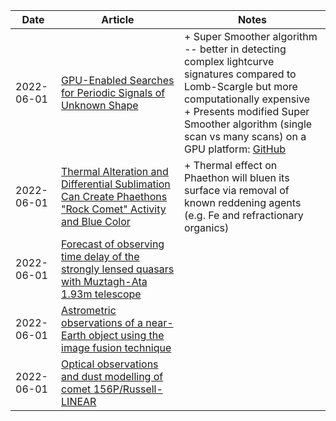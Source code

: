 | Date | Article | Notes | 
| ---- | ---- | ---- |
| 2022-06-01 | [GPU-Enabled Searches for Periodic Signals of Unknown Shape](https://arxiv.org/abs/2111.07396) | + Super Smoother algorithm -- better in detecting complex lightcurve signatures compared to Lomb-Scargle but more computationally expensive <br> + Presents modified Super Smoother algorithm (single scan vs many scans) on a GPU platform: [GitHub](https://github.com/mgowanlock/gpu_supersmoother) |
| 2022-06-01 | [Thermal Alteration and Differential Sublimation Can Create Phaethons "Rock Comet" Activity and Blue Color](https://arxiv.org/abs/2203.09876) | + Thermal effect on Phaethon will bluen its surface via removal of known reddening agents (e.g. Fe and refractionary organics) |
| 2022-06-01 | [Forecast of observing time delay of the strongly lensed quasars with Muztagh-Ata 1.93m telescope](https://arxiv.org/abs/2203.15680) | |
| 2022-06-01 | [Astrometric observations of a near-Earth object using the image fusion technique](https://arxiv.org/abs/2111.01494) | |
| 2022-06-01 | [Optical observations and dust modelling of comet 156P/Russell-LINEAR](https://arxiv.org/abs/2204.09727) | |
